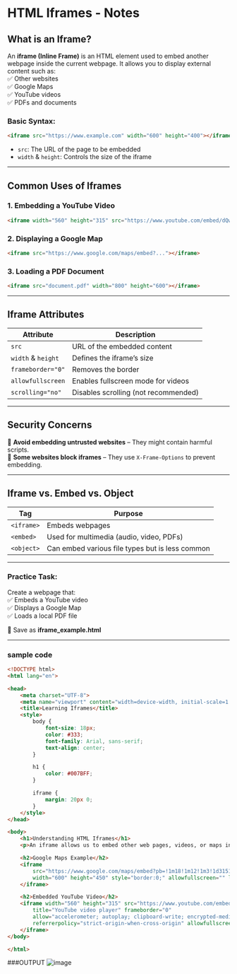 # **HTML Iframes - Notes**  

## **What is an Iframe?**  
An **iframe (Inline Frame)** is an HTML element used to embed another webpage inside the current webpage. It allows you to display external content such as:  
✅ Other websites  
✅ Google Maps  
✅ YouTube videos  
✅ PDFs and documents  

### **Basic Syntax:**  
```html
<iframe src="https://www.example.com" width="600" height="400"></iframe>
```
- `src`: The URL of the page to be embedded  
- `width` & `height`: Controls the size of the iframe  

---

## **Common Uses of Iframes**
### **1. Embedding a YouTube Video**  
```html
<iframe width="560" height="315" src="https://www.youtube.com/embed/dQw4w9WgXcQ" allowfullscreen></iframe>
```

### **2. Displaying a Google Map**  
```html
<iframe src="https://www.google.com/maps/embed?..."></iframe>
```

### **3. Loading a PDF Document**  
```html
<iframe src="document.pdf" width="800" height="600"></iframe>
```

---

## **Iframe Attributes**
| Attribute | Description |
|-----------|-------------|
| `src` | URL of the embedded content |
| `width` & `height` | Defines the iframe’s size |
| `frameborder="0"` | Removes the border |
| `allowfullscreen` | Enables fullscreen mode for videos |
| `scrolling="no"` | Disables scrolling (not recommended) |

---

## **Security Concerns**
🔴 **Avoid embedding untrusted websites** – They might contain harmful scripts.  
🔴 **Some websites block iframes** – They use `X-Frame-Options` to prevent embedding.  

---

## **Iframe vs. Embed vs. Object**
| Tag | Purpose |
|------|---------|
| `<iframe>` | Embeds webpages |
| `<embed>` | Used for multimedia (audio, video, PDFs) |
| `<object>` | Can embed various file types but is less common |

---

### **Practice Task:**  
Create a webpage that:  
✅ Embeds a YouTube video  
✅ Displays a Google Map  
✅ Loads a local PDF file  

📌 Save as **iframe_example.html**  

---

### sample code 
```html
<!DOCTYPE html>
<html lang="en">

<head>
    <meta charset="UTF-8">
    <meta name="viewport" content="width=device-width, initial-scale=1.0">
    <title>Learning Iframes</title>
    <style>
        body {
            font-size: 18px;
            color: #333;
            font-family: Arial, sans-serif;
            text-align: center;
        }

        h1 {
            color: #007BFF;
        }

        iframe {
            margin: 20px 0;
        }
    </style>
</head>

<body>
    <h1>Understanding HTML Iframes</h1>
    <p>An iframe allows us to embed other web pages, videos, or maps into our own page.</p>

    <h2>Google Maps Example</h2>
    <iframe
        src="https://www.google.com/maps/embed?pb=!1m18!1m12!1m3!1d3151.835434509197!2d144.96305771531686!3d-37.81627974202162!2m3!1f0!2f0!3f0!3m2!1i1024!2i768!4f13.1!3m3!1m2!1s0x6ad642af0f11fd81%3A0xf4cbae3e4b2a341b!2sMelbourne%2C%20Australia!5e0!3m2!1sen!2sus!4v1605706101601!5m2!1sen!2sus"
        width="600" height="450" style="border:0;" allowfullscreen="" loading="lazy">
    </iframe>

    <h2>Embedded YouTube Video</h2>
    <iframe width="560" height="315" src="https://www.youtube.com/embed/dQw4w9WgXcQ?si=WUnXiW39O7o_Se9w"
        title="YouTube video player" frameborder="0"
        allow="accelerometer; autoplay; clipboard-write; encrypted-media; gyroscope; picture-in-picture; web-share"
        referrerpolicy="strict-origin-when-cross-origin" allowfullscreen>
    </iframe>
</body>

</html>
```

###OUTPUT
![image](https://github.com/user-attachments/assets/1ecf52de-b332-4d60-b611-98a0d77473c8)
